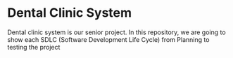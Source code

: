 # Dental Clinic System

Dental clinic system is our senior project. In this repository, we are going to show each SDLC (Software Development Life Cycle) from Planning to testing the project
